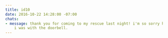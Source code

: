 ```yaml
---
title: id10
date: 2016-10-22 14:28:00 -07:00
chats:
- message: thank you for coming to my rescue last night! i'm so sorry how annoying
    i was with the doorbell.
---
```


